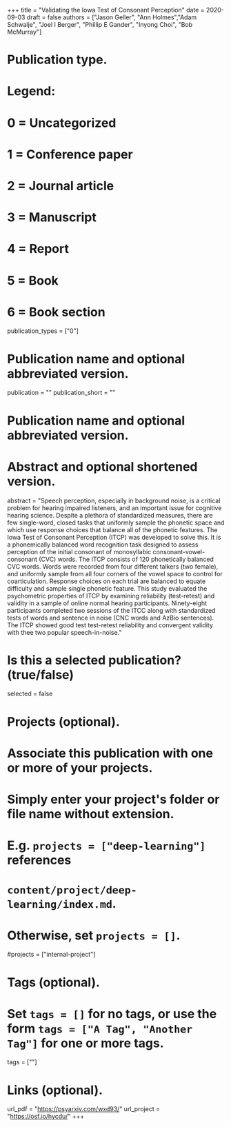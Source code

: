 +++
title = "Validating the Iowa Test of Consonant Perception"
date = 2020-09-03
draft = false
authors = ["Jason Geller", "Ann Holmes","Adam Schwalje", "Joel I Berger", "Phillip E Gander", "Inyong Choi", "Bob McMurray"]
# Publication type.
# Legend:
# 0 = Uncategorized
# 1 = Conference paper
# 2 = Journal article
# 3 = Manuscript
# 4 = Report
# 5 = Book
# 6 = Book section
publication_types = ["0"]
# Publication name and optional abbreviated version.
publication = ""
publication_short = ""

# Publication name and optional abbreviated version.


# Abstract and optional shortened version.
abstract = "Speech perception, especially in background noise, is a critical problem for hearing impaired listeners, and an important issue for cognitive hearing science. Despite a plethora of standardized measures, there are few single-word, closed tasks that uniformly sample the phonetic space and which use response choices that balance all of the phonetic features.  The Iowa Test of Consonant Perception (ITCP) was developed to solve this.  It is a phonemically balanced word recognition task designed to assess perception of the initial consonant of monosyllabic consonant-vowel-consonant (CVC) words. The ITCP consists of 120 phonetically balanced CVC words. Words were recorded from four different talkers (two female), and uniformly sample from all four corners of the vowel space to control for coarticulation. Response choices on each trial are balanced to equate difficulty and sample single phonetic feature. This study evaluated the psychometric properties of ITCP by examining reliability (test-retest) and validity in a sample of online normal hearing participants. Ninety-eight participants completed two sessions of the ITCC along with standardized tests of words and sentence in noise (CNC words and AzBio sentences). The ITCP showed good test test-retest reliability and convergent validity with thee two popular speech-in-noise."

# Is this a selected publication? (true/false)
selected = false

# Projects (optional).
#   Associate this publication with one or more of your projects.
#   Simply enter your project's folder or file name without extension.
#   E.g. `projects = ["deep-learning"]` references 
#   `content/project/deep-learning/index.md`.
#   Otherwise, set `projects = []`.
#projects = ["internal-project"]

# Tags (optional).
#   Set `tags = []` for no tags, or use the form `tags = ["A Tag", "Another Tag"]` for one or more tags.
tags = [""]

# Links (optional).
url_pdf = "https://psyarxiv.com/wxd93/"
url_project = "https://osf.io/hycdu/"
+++


  


